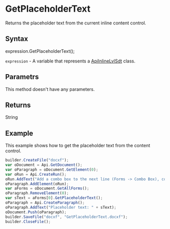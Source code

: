 # GetPlaceholderText

Returns the placeholder text from the current inline content control.

## Syntax

expression.GetPlaceholderText();

`expression` - A variable that represents a [ApiInlineLvlSdt](../ApiInlineLvlSdt.md) class.

## Parametrs

This method doesn't have any parameters.

## Returns

String

## Example

This example shows how to get the placeholder text from the content control.

```javascript
builder.CreateFile("docxf");
var oDocument = Api.GetDocument();
var oParagraph = oDocument.GetElement(0);
var oRun = Api.CreateRun();
oRun.AddText("Add a combo box to the next line (Forms -> Combo Box), copy the macro above (without the first and last two lines) and run it (Plugins -> Macros).");
oParagraph.AddElement(oRun);
var aForms = oDocument.GetAllForms();
oParagraph.RemoveElement(0);
var sText = aForms[0].GetPlaceholderText();
oParagraph = Api.CreateParagraph();
oParagraph.AddText("Placeholder text: " + sText);
oDocument.Push(oParagraph);
builder.SaveFile("docxf", "GetPlaceholderText.docxf");
builder.CloseFile();
```